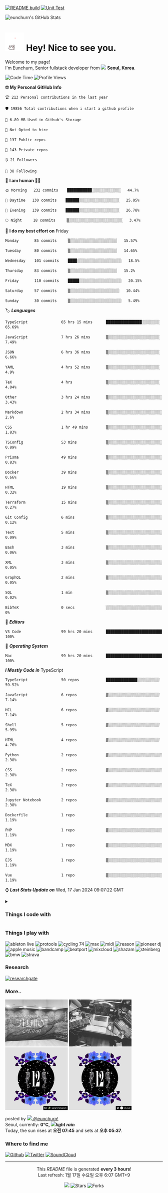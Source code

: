 [![README build](https://github.com/eunchurn/eunchurn/actions/workflows/main.yml/badge.svg)](https://github.com/eunchurn/eunchurn/actions/workflows/main.yml) [![Unit Test](https://github.com/eunchurn/eunchurn/actions/workflows/unit-test.yml/badge.svg)](https://github.com/eunchurn/eunchurn/actions/workflows/unit-test.yml)


![eunchurn's GitHub Stats](https://github-readme-stats.vercel.app/api?username=eunchurn&show_icons=true)

<h1><img src="kitty_chase_heart.gif" width="60"/> Hey! Nice to see you.</h1>

<p>Welcome to my page! </br> I'm Eunchurn, Senior fullstack developer from <img src="https://upload.wikimedia.org/wikipedia/commons/0/09/Flag_of_South_Korea.svg" width="13"/> <b>Seoul, Korea</b>. </p>

<!--START_SECTION:waka-->
![Code Time](http://img.shields.io/badge/Code_Time-2,791%20hrs%2049%20mins-blue)   ![Profile Views](http://img.shields.io/badge/Profile_Views-9-red)

 **🤓 My Personal GitHub Info** 

```properties
🏆 213 Personal contributions in the last year

🛡️ 19856 Total contributions when i start a github profile

💾 6.89 MB Used in Github's Storage

🚫 Not Opted to hire

📖 137 Public repos 

🔐 143 Private repos 

🔃 21 Followers 

🔄 38 Following 

```
📆 **I am human 👨‍💻** 
```text
🌞 Morning   232 commits    ███████████░░░░░░░░░░░░░   44.7%

🌆 Daytime   130 commits    ██████░░░░░░░░░░░░░░░░░░   25.05%

🌉 Evening   139 commits    ██████░░░░░░░░░░░░░░░░░░   26.78%

🌕 Night     18 commits     ▒░░░░░░░░░░░░░░░░░░░░░░░░   3.47%
```

📅 **I do my best effort on** Friday
 ```text
Monday       85 commits     ▒░░░░░░░░░░░░░░░░░░░░░   15.57%

Tuesday      80 commits     ▒░░░░░░░░░░░░░░░░░░░░░   14.65%

Wednesday    101 commits    ████░░░░░░░░░░░░░░░░░░░░   18.5%

Thursday     83 commits     ▒░░░░░░░░░░░░░░░░░░░░░   15.2%

Friday       110 commits    █████░░░░░░░░░░░░░░░░░░░   20.15%

Saturday     57 commits     ▒░░░░░░░░░░░░░░░░░░░░░░   10.44%

Sunday       30 commits     ▒░░░░░░░░░░░░░░░░░░░░░░░   5.49%
```

🏷️ ***Languages*** 
```text
TypeScript               65 hrs 15 mins      ████████████████░░░░░░░░   65.69%

JavaScript               7 hrs 26 mins       ▒░░░░░░░░░░░░░░░░░░░░░░░   7.49%

JSON                     6 hrs 36 mins       ▒░░░░░░░░░░░░░░░░░░░░░░░   6.66%

YAML                     4 hrs 52 mins       ▒░░░░░░░░░░░░░░░░░░░░░░░   4.9%

TeX                      4 hrs               ▒░░░░░░░░░░░░░░░░░░░░░░░   4.04%

Other                    3 hrs 24 mins       ▒░░░░░░░░░░░░░░░░░░░░░░░░   3.43%

Markdown                 2 hrs 34 mins       ▒░░░░░░░░░░░░░░░░░░░░░░░░   2.6%

CSS                      1 hr 49 mins        ▒░░░░░░░░░░░░░░░░░░░░░░░░   1.83%

TSConfig                 53 mins             ▒░░░░░░░░░░░░░░░░░░░░░░░░   0.89%

Prisma                   49 mins             ▒░░░░░░░░░░░░░░░░░░░░░░░░   0.83%

Docker                   39 mins             ▒░░░░░░░░░░░░░░░░░░░░░░░░   0.66%

HTML                     19 mins             ▒░░░░░░░░░░░░░░░░░░░░░░░░   0.32%

Terraform                15 mins             ▒░░░░░░░░░░░░░░░░░░░░░░░░   0.27%

Git Config               6 mins              ▒░░░░░░░░░░░░░░░░░░░░░░░░   0.12%

Text                     5 mins              ▒░░░░░░░░░░░░░░░░░░░░░░░░   0.09%

Bash                     3 mins              ▒░░░░░░░░░░░░░░░░░░░░░░░░   0.06%

XML                      3 mins              ▒░░░░░░░░░░░░░░░░░░░░░░░░   0.05%

GraphQL                  2 mins              ▒░░░░░░░░░░░░░░░░░░░░░░░░   0.05%

SQL                      1 min               ▒░░░░░░░░░░░░░░░░░░░░░░░░   0.02%

BibTeX                   0 secs              ░░░░░░░░░░░░░░░░░░░░░░░░░   0%
```

🧰 ***Editors*** 
```text
VS Code                  99 hrs 20 mins      █████████████████████████   100%
```

📀 ***Operating System*** 
```text
Mac                      99 hrs 20 mins      █████████████████████████   100%
```

***I Mostly Code in*** TypeScript 
```text
TypeScript               50 repos            ██████████████░░░░░░░░░░   59.52%

JavaScript               6 repos             ▒░░░░░░░░░░░░░░░░░░░░░░░   7.14%

HCL                      6 repos             ▒░░░░░░░░░░░░░░░░░░░░░░░   7.14%

Shell                    5 repos             ▒░░░░░░░░░░░░░░░░░░░░░░░   5.95%

HTML                     4 repos             ▒░░░░░░░░░░░░░░░░░░░░░░░   4.76%

Python                   2 repos             ▒░░░░░░░░░░░░░░░░░░░░░░░░   2.38%

CSS                      2 repos             ▒░░░░░░░░░░░░░░░░░░░░░░░░   2.38%

TeX                      2 repos             ▒░░░░░░░░░░░░░░░░░░░░░░░░   2.38%

Jupyter Notebook         2 repos             ▒░░░░░░░░░░░░░░░░░░░░░░░░   2.38%

Dockerfile               1 repo              ▒░░░░░░░░░░░░░░░░░░░░░░░░   1.19%

PHP                      1 repo              ▒░░░░░░░░░░░░░░░░░░░░░░░░   1.19%

MDX                      1 repo              ▒░░░░░░░░░░░░░░░░░░░░░░░░   1.19%

EJS                      1 repo              ▒░░░░░░░░░░░░░░░░░░░░░░░░   1.19%

Vue                      1 repo              ▒░░░░░░░░░░░░░░░░░░░░░░░░   1.19%
```



⌚ ***Last Stats Update on***
Wed, 17 Jan 2024 09:07:22 GMT
<!--END_SECTION:waka-->

<details>
<summary><h3>Things I code with</h3></summary>
<p>
  <img alt="npm" src="https://img.shields.io/badge/-NPM-CB3837?style=flat-square&logo=npm&logoColor=white" />
  <img alt="Gulp" src="https://img.shields.io/badge/-Gulp-CF4647?style=flat-square&logo=gulp&logoColor=white" />
  <img alt="WebGL" src="https://img.shields.io/badge/-WebGL-990000?style=flat-square&logo=webgl&logoColor=white" />
  <img alt="jekyll" src="https://img.shields.io/badge/-Jekyll-CC0000?style=flat-square&logo=jekyll&logoColor=white" />
  <img alt="Serverless" src="https://img.shields.io/badge/-Serverless-FD5750?style=flat-square&logo=serverless&logoColor=white" />
  <img alt="Redis" src="https://img.shields.io/badge/-Redis-DC382D?style=flat-square&logo=redis&logoColor=white" />
  <img alt="Rollup" src="https://img.shields.io/badge/-Rollup-EC4A3F?style=flat-square&logo=rollup.js&logoColor=white" />
  <img alt="jsDelivr" src="https://img.shields.io/badge/-jsDelivr-E84D3D?style=flat-square&logo=jsdelivr&logoColor=white" />
  <img alt="git" src="https://img.shields.io/badge/-Git-F05032?style=flat-square&logo=git&logoColor=white" />
  <img alt="pyTorch" src="https://img.shields.io/badge/-PyTorch-EE4C2C?style=flat-square&logo=pytorch&logoColor=white" />
  <img alt="pug" src="https://img.shields.io/badge/-Pug-A86454?style=flat-square&logo=pug&logoColor=white" />
  <img alt="Prometheus" src="https://img.shields.io/badge/-Prometheus-E6522C?style=flat-square&logo=prometheus&logoColor=white" />
  <img alt="html5" src="https://img.shields.io/badge/-HTML5-E34F26?style=flat-square&logo=html5&logoColor=white" />
  <img alt="PostCSS" src="https://img.shields.io/badge/-PostCSS-DD3A0A?style=flat-square&logo=postcss&logoColor=white" />
  <img alt="Svelte" src="https://img.shields.io/badge/-Svelte-FF3E00?style=flat-square&logo=svelte&logoColor=white" />
  <img alt="Ubuntu" src="https://img.shields.io/badge/-Ubuntu-E95420?style=flat-square&logo=ubuntu&logoColor=white" />
  <img alt="jupyter" src="https://img.shields.io/badge/-Jupyter-F37626?style=flat-square&logo=jupyter&logoColor=white" />
  <img alt="MobX" src="https://img.shields.io/badge/-MobX-FF9955?style=flat-square&logo=mobx&logoColor=white" />
  <img alt="Grafana" src="https://img.shields.io/badge/-Grafana-F46800?style=flat-square&logo=grafana&logoColor=white" />
  <img alt="TensorFlow" src="https://img.shields.io/badge/-tensorflow-FF6F00?style=flat-square&logo=tensorflow&logoColor=white" />
  <img alt="cloudflare" src="https://img.shields.io/badge/-Cloudflare-F38020?style=flat-square&logo=cloudflare&logoColor=white" />
  <img alt="pnpm" src="https://img.shields.io/badge/-pnpm-F69220?style=flat-square&logo=pnpm&logoColor=white" />
  <img alt="scikit-learn" src="https://img.shields.io/badge/-scikitLearn-F7931E?style=flat-square&logo=scikit-learn&logoColor=white" />
  <img alt="d3js" src="https://img.shields.io/badge/-D3.js-F9A03C?style=flat-square&logo=d3.js&logoColor=white" />
  <img alt="amazon ec2" src="https://img.shields.io/badge/-Amazon%20EC2-FF9900?style=flat-square&logo=amazon-ec2&logoColor=white" />
  <img alt="amazon ecs" src="https://img.shields.io/badge/-Amazon%20ECS-FF9900?style=flat-square&logo=amazon-ecs&logoColor=white" />
  <img alt="amazon eks" src="https://img.shields.io/badge/-Amazon%20EKS-FF9900?style=flat-square&logo=amazon-eks&logoColor=white" />
  <img alt="amazon fargate" src="https://img.shields.io/badge/-Amazon%20Fargate-FF9900?style=flat-square&logo=amazon-fargate&logoColor=white" />
  <img alt="amazon lambda" src="https://img.shields.io/badge/-Amazon%20Lambda-FF9900?style=flat-square&logo=amazon-fargate&logoColor=white" />
  <img alt="svg" src="https://img.shields.io/badge/-svg-FFB13B?style=flat-square&logo=svg&logoColor=white" />
  <img alt="Prettier" src="https://img.shields.io/badge/-Prettier-F7B93E?style=flat-square&logo=prettier&logoColor=white" />
  <img alt="Linux" src="https://img.shields.io/badge/-linux-FCC624?style=flat-square&logo=linux&logoColor=white" />
  <img alt="Kakao" src="https://img.shields.io/badge/-Kakao-FFCD00?style=flat-square&logo=kakao&logoColor=white" />
  <img alt="esbuild" src="https://img.shields.io/badge/-esbuild-FFCF00?style=flat-square&logo=esbuild&logoColor=white" />
  <img alt="Babel" src="https://img.shields.io/badge/-Babel-F9DC3E?style=flat-square&logo=babel&logoColor=white" />
  <img alt="dotenv" src="https://img.shields.io/badge/-dotenv-ECD53F?style=flat-square&logo=dotenv&logoColor=white" />
  <img alt="LabVIEW" src="https://img.shields.io/badge/-LabVIEW-FFDB00?style=flat-square&logo=LabVIEW&logoColor=white" />
  <img alt="StandardJS" src="https://img.shields.io/badge/-StandardJS-F3DF49?style=flat-square&logo=StandardJS&logoColor=white" />
  <img alt="JavaScript" src="https://img.shields.io/badge/-JavaScript-F7DF1E?style=flat-square&logo=javascript&logoColor=white" />
  <img alt="JSS" src="https://img.shields.io/badge/-JSS-F7DF1E?style=flat-square&logo=JSS&logoColor=white" />
  <img alt="GreenSock" src="https://img.shields.io/badge/-GreenSock-88CE02?style=flat-square&logo=GreenSock&logoColor=white" />
  <img alt="openSUSE" src="https://img.shields.io/badge/-openSUSE-73BA25?style=flat-square&logo=openSUSE&logoColor=white" />
  <img alt="Linux Mint" src="https://img.shields.io/badge/-Linux%20Mint-73BA25?style=flat-square&logo=Linux-Mint&logoColor=white" />
  <img alt="Swagger" src="https://img.shields.io/badge/-Swagger-85EA2D?style=flat-square&logo=swagger&logoColor=white" />
  <img alt="Amazon S3" src="https://img.shields.io/badge/-Amazon%20S3-85EA2D?style=flat-square&logo=Amazon-S3&logoColor=white" />
  <img alt="Nodejs" src="https://img.shields.io/badge/-Nodejs-43853d?style=flat-square&logo=Node.js&logoColor=white" />
  <img alt="MongoDB" src="https://img.shields.io/badge/-MongoDB-13aa52?style=flat-square&logo=mongodb&logoColor=white" />
  <img alt="Vim" src="https://img.shields.io/badge/-Vim-13aa52?style=flat-square&logo=Vim&logoColor=white" />
  <img alt="NGINX" src="https://img.shields.io/badge/-NGINX-269539?style=flat-square&logo=nginx&logoColor=white" />
  <img alt="Naver" src="https://img.shields.io/badge/-Naver-03C75A?style=flat-square&logo=Naver&logoColor=white" />
  <img alt="Create React App" src="https://img.shields.io/badge/-Create%20React%20App-09D3AC?style=flat-square&logo=Create-React-App&logoColor=white" />
  <img alt="Puppeteer" src="https://img.shields.io/badge/-Puppeteer-40B5A4?style=flat-square&logo=Puppeteer&logoColor=white" />
  <img alt="Bulma" src="https://img.shields.io/badge/-Bulma-00D1B2?style=flat-square&logo=Bulma&logoColor=white" />
  <img alt="Immer" src="https://img.shields.io/badge/-Immer-00E7C3?style=flat-square&logo=Immer&logoColor=white" />
  <img alt="FastAPI" src="https://img.shields.io/badge/-FastAPI-009688?style=flat-square&logo=FastAPI&logoColor=white" />
  <img alt="GitKraken" src="https://img.shields.io/badge/-GitKraken-179287?style=flat-square&logo=GitKraken&logoColor=white" />
  <img alt="netlify" src="https://img.shields.io/badge/-netlify-00C7B7?style=flat-square&logo=netlify&logoColor=white" />
  <img alt="Chakra UI" src="https://img.shields.io/badge/-Chakra%20UI-319795?style=flat-square&logo=Chakra-UI&logoColor=white" />
  <img alt="LaTeX" src="https://img.shields.io/badge/-LaTeX-008080?style=flat-square&logo=latex&logoColor=white" />
  <img alt="Ajv" src="https://img.shields.io/badge/-Ajv-23C8D2?style=flat-square&logo=ajv&logoColor=white" />
  <img alt="Electron" src="https://img.shields.io/badge/-Electron-47848F?style=flat-square&logo=electron&logoColor=white" />
  <img alt="Tailwind CSS" src="https://img.shields.io/badge/-Tailwind%20CSS-06B6D4?style=flat-square&logo=tailwind-css&logoColor=white" />
  <img alt="Headless UI" src="https://img.shields.io/badge/-Headless%20UI-66E3FF?style=flat-square&logo=headless-ui&logoColor=white" />
  <img alt="Go" src="https://img.shields.io/badge/-Go-00ADD8?style=flat-square&logo=go&logoColor=white" />
  <img alt="React" src="https://img.shields.io/badge/-React-45b8d8?style=flat-square&logo=react&logoColor=white" />
  <img alt="webcomponent" src="https://img.shields.io/badge/-webcomponent-29ABE2?style=flat-square&logo=webcomponents.org&logoColor=white" />
  <img alt="yarn" src="https://img.shields.io/badge/-yarn-2C8EBB?style=flat-square&logo=yarn&logoColor=white" />
  <img alt="Webpack" src="https://img.shields.io/badge/-Webpack-8DD6F9?style=flat-square&logo=webpack&logoColor=white" /> 
  <img alt="SQLite" src="https://img.shields.io/badge/-SQLite-003B57?style=flat-square&logo=SQLite&logoColor=white" /> 
  <img alt="stylelint" src="https://img.shields.io/badge/-stylelint-263238?style=flat-square&logo=stylelint&logoColor=white" /> 
  <img alt="Alpine Linux" src="https://img.shields.io/badge/-Alpine%20Linux-0D597F?style=flat-square&logo=Alpine-Linux&logoColor=white" /> 
  <img alt="vscode" src="https://img.shields.io/badge/-Visual%20Studio%20Code-007ACC?style=flat-square&logo=visual-studio-code&logoColor=white" />
  <img alt="css3" src="https://img.shields.io/badge/-CSS3-1572B6?style=flat-square&logo=css3&logoColor=white" />
  <img alt="HCL" src="https://img.shields.io/badge/-HCL-006BB6?style=flat-square&logo=HCL&logoColor=white" />
  <img alt="MySQL" src="https://img.shields.io/badge/-MySQL-4479A1?style=flat-square&logo=mysql&logoColor=white" />
  <img alt="Docker" src="https://img.shields.io/badge/-Docker-46a2f1?style=flat-square&logo=docker&logoColor=white" />
  <img alt="pypi" src="https://img.shields.io/badge/-PyPI-3775A9?style=flat-square&logo=pypi&logoColor=white" />
  <img alt="Python" src="https://img.shields.io/badge/-python-3776AB?style=flat-square&logo=python&logoColor=white" />
  <img alt="Let's Encrypt" src="https://img.shields.io/badge/-Let's%20Encrypt-3776AB?style=flat-square&logo=let's-encrypt&logoColor=white" />
  <img alt="SVGO" src="https://img.shields.io/badge/-SVGO-3E7FC1?style=flat-square&logo=svgo&logoColor=white" />
  <img alt="mui" src="https://img.shields.io/badge/-mui-007FFF?style=flat-square&logo=mui&logoColor=white" />
  <img alt="ts-node" src="https://img.shields.io/badge/-tsnode-3178C6?style=flat-square&logo=ts-node&logoColor=white" />
  <img alt="TypeScript" src="https://img.shields.io/badge/-TypeScript-3178C6?style=flat-square&logo=typescript&logoColor=white" />
  <img alt="github actions" src="https://img.shields.io/badge/-Github_Actions-2088FF?style=flat-square&logo=github-actions&logoColor=white" />
  <img alt="lodash" src="https://img.shields.io/badge/-lodash-3492FF?style=flat-square&logo=lodash&logoColor=white" />
  <img alt="aws" src="https://img.shields.io/badge/-AWS-232F3E?style=flat-square&logo=amazon-aws&logoColor=white" />
  <img alt="R" src="https://img.shields.io/badge/-R-276DC3?style=flat-square&logo=r&logoColor=white" />
  <img alt="atlassian" src="https://img.shields.io/badge/-Atlassian-0052CC?style=flat-square&logo=atlassian&logoColor=white" />
  <img alt="bitbucket" src="https://img.shields.io/badge/-Bitbucket-0052CC?style=flat-square&logo=bitbucket&logoColor=white" />
  <img alt="jira" src="https://img.shields.io/badge/-Jira-0052CC?style=flat-square&logo=jira&logoColor=white" />
  <img alt="jira-software" src="https://img.shields.io/badge/-Jira%20Software-0052CC?style=flat-square&logo=jira-software&logoColor=white" />
  <img alt="LESS" src="https://img.shields.io/badge/-Less-1D365D?style=flat-square&logo=less&logoColor=white" />
  <img alt="Prisma" src="https://img.shields.io/badge/-Prisma-2D3748?style=flat-square&logo=prisma&logoColor=white" />
  <img alt="semver" src="https://img.shields.io/badge/-semver-3F4551?style=flat-square&logo=semver&logoColor=white" />
  <img alt="SciPy" src="https://img.shields.io/badge/-scipy-8CAAE6?style=flat-square&logo=scipy&logoColor=white" />
  <img alt="mosquitto" src="https://img.shields.io/badge/-mosquitto-3C5280?style=flat-square&logo=eclipse-mosquitto&logoColor=white" />
  <img alt="Kubernetes" src="https://img.shields.io/badge/-Kubernetes-326CE5?style=flat-square&logo=kubernetes&logoColor=white" />
  <img alt="Amazon RDS" src="https://img.shields.io/badge/-Amazon%20RDS-326CE5?style=flat-square&logo=Amazon-RDS&logoColor=white" />
  <img alt="PostgreSQL" src="https://img.shields.io/badge/-PostgreSQL-4169E1?style=flat-square&logo=postgresql&logoColor=white" />
  <img alt="CentOS" src="https://img.shields.io/badge/-CentOS-262577?style=flat-square&logo=centos&logoColor=white" />
  <img alt="ngrok" src="https://img.shields.io/badge/-ngrok-1F1E37?style=flat-square&logo=ngrok&logoColor=white" />
  <img alt="snyk" src="https://img.shields.io/badge/-snyk-4C4A73?style=flat-square&logo=snyk&logoColor=white" />
  <img alt="WebAssembly" src="https://img.shields.io/badge/-WebAssembly-654FF0?style=flat-square&logo=WebAssembly&logoColor=white" />
  <img alt="ESLint" src="https://img.shields.io/badge/-ESLint-4B32C3?style=flat-square&logo=eslint&logoColor=white" />
  <img alt="Apollo" src="https://img.shields.io/badge/-Apollo%20GraphQL-311C87?style=flat-square&logo=apollo-graphql&logoColor=white" />
  <img alt="axios" src="https://img.shields.io/badge/-axios-5A29E4?style=flat-square&logo=axios&logoColor=white" />
  <img alt="Preact" src="https://img.shields.io/badge/-Preact-673AB8?style=flat-square&logo=Preact&logoColor=white" />
  <img alt="Redux" src="https://img.shields.io/badge/-Redux-764ABC?style=flat-square&logo=redux&logoColor=white" />
  <img alt="PWA" src="https://img.shields.io/badge/-PWA-5A0FC8?style=flat-square&logo=pwa&logoColor=white" />
  <img alt="Terraform" src="https://img.shields.io/badge/-Terraform-7B42BC?style=float-square&logo=terraform&logoColor=white" />
  <img alt="Gatsby" src="https://img.shields.io/badge/-Gatsby-663399?style=flat-square&logo=gatsby&logoColor=white" />
  <img alt="Lerna" src="https://img.shields.io/badge/-Lerna-2F0268?style=flat-square&logo=lerna&logoColor=white" />
  <img alt="MQTT" src="https://img.shields.io/badge/-MQTT-660066?style=flat-square&logo=MQTT&logoColor=white" />
  <img alt="GraphQL" src="https://img.shields.io/badge/-GraphQL-E10098?style=flat-square&logo=graphql&logoColor=white" />
  <img alt="Sass" src="https://img.shields.io/badge/-SASS-CC6699?style=flat-square&logo=sass&logoColor=white" />
  <img alt="Codecov" src="https://img.shields.io/badge/-Codecov-F01F7A?style=flat-square&logo=codecov&logoColor=white" />
  <img alt="Styled Components" src="https://img.shields.io/badge/-Styled_Components-db7092?style=flat-square&logo=styled-components&logoColor=white" />
  <img alt="Storybook" src="https://img.shields.io/badge/-Storybook-FF4785?style=flat-square&logo=storybook&logoColor=white" />
  <img alt="Amazon API Gateway" src="https://img.shields.io/badge/-Amazon%20API%20Gateway-FF4F8B?style=flat-square&logo=Amazon-API-Gateway&logoColor=white" />
  <img alt="Amazon CloudWatch" src="https://img.shields.io/badge/-Amazon%20CloudWatch-FF4F8B?style=flat-square&logo=Amazon-CloudWatch&logoColor=white" />
  <img alt="raspi" src="https://img.shields.io/badge/-Raspberry%20Pi-A22846?style=flat-square&logo=raspberry-pi&logoColor=white" />
  <img alt="Debian" src="https://img.shields.io/badge/-Debian-A81D33?style=flat-square&logo=debian&logoColor=white" />
  <img alt="Jest" src="https://img.shields.io/badge/-Jest-C21325?style=flat-square&logo=jest&logoColor=white" />
  <img alt="React Query" src="https://img.shields.io/badge/-React%20Query-FF4154?style=flat-square&logo=React-Query&logoColor=white" />
  <img alt="React Table" src="https://img.shields.io/badge/-React%20Table-FF4154?style=flat-square&logo=React-Table&logoColor=white" />
  <img alt="Apache jMeter" src="https://img.shields.io/badge/-Apache%20jMeter-D22128?style=flat-square&logo=Apache-jMeter&logoColor=white" />
  <img alt="react-router" src="https://img.shields.io/badge/-React%20Router-CA4245?style=flat-square&logo=react-router&logoColor=white" />
  <img alt="Next" src="https://img.shields.io/badge/-Nextjs-000000?style=flat-square&logo=next.js&logoColor=white" />
  <img alt="express" src="https://img.shields.io/badge/-Express-000000?style=flat-square&logo=express&logoColor=white" />
  <img alt="Three.js" src="https://img.shields.io/badge/-Three.js-000000?style=flat-square&logo=three.js&logoColor=white" />
  <img alt="fastify" src="https://img.shields.io/badge/-Fastify-000000?style=flat-square&logo=fastify&logoColor=white" />
  <img alt="flask" src="https://img.shields.io/badge/-Flask-000000?style=flat-square&logo=flask&logoColor=white" />
  <img alt="iterm2" src="https://img.shields.io/badge/-iTerm2-000000?style=flat-square&logo=iterm2&logoColor=white" />
  <img alt="notion" src="https://img.shields.io/badge/-Notion-000000?style=flat-square&logo=notion&logoColor=white" />
  <img alt="socket.io" src="https://img.shields.io/badge/-Socket.io-010101?style=flat-square&logo=socket.io&logoColor=white" />
  <img alt="github" src="https://img.shields.io/badge/-Github-181717?style=flat-square&logo=github&logoColor=white" />
  <img alt="github pages" src="https://img.shields.io/badge/-Gitub%20Pages-222222?style=flat-square&logo=github-pages&logoColor=white" />
  <img alt="NumPy" src="https://img.shields.io/badge/-NumPy-013243?style=flat-square&logo=numpy&logoColor=white" />
  <img alt="MATLAB" src="https://img.shields.io/badge/-MATLAB-0076A8?style=flat-square&logo=mathworks&logoColor=white" />
</p>
</details>

<h3>Things I play with</h3>
<p>
  <img alt="ableton live" src="https://img.shields.io/badge/-Ableton%20Live-000000?style=flat-square&logo=ableton-live&logoColor=white" />
  <img alt="protools" src="https://img.shields.io/badge/-Pro%20Tools-7ACB10?style=flat-square&logo=pro-tools&logoColor=white" />
  <img alt="cycling 74" src="https://img.shields.io/badge/-Cycling%20'74-111111?style=flat-square&logo=cycling-%2774&logoColor=white" />
  <img alt="max" src="https://img.shields.io/badge/-Max-525252?style=flat-square&logo=max&logoColor=white" />
  <img alt="midi" src="https://img.shields.io/badge/-MIDI-000000?style=flat-square&logo=midi&logoColor=white" />
  <img alt="reason" src="https://img.shields.io/badge/-Reason-DD4B39?style=flat-square&logo=reason&logoColor=white" />
  <img alt="pioneer dj" src="https://img.shields.io/badge/-Pioneer%20DJ-1A1928?style=flat-square&logo=pioneer-dj&logoColor=white" />
  <img alt="apple music" src="https://img.shields.io/badge/-Apple%20Music-FA243C?style=flat-square&logo=apple-music&logoColor=white" />
  <img alt="bandcamp" src="https://img.shields.io/badge/-Bandcamp-408294?style=flat-square&logo=bandcamp&logoColor=white" />
  <img alt="beatport" src="https://img.shields.io/badge/-Beatport-408294?style=flat-square&logo=beatport&logoColor=white" />
  <img alt="mixcloud" src="https://img.shields.io/badge/-Mixcloud-5000FF?style=flat-square&logo=mixcloud&logoColor=white" />
  <img alt="shazam" src="https://img.shields.io/badge/-Shazam-0088FF?style=flat-square&logo=shazam&logoColor=white" />
  <img alt="steinberg" src="https://img.shields.io/badge/-Steinberg-C90827?style=flat-square&logo=steinberg&logoColor=white" />
  <img alt="bmw" src="https://img.shields.io/badge/-BMW-0066B1?style=flat-square&logo=bmw&logoColor=white" />
  <img alt="strava" src="https://img.shields.io/badge/-Strava-FC4C02?style=flat-square&logo=strava&logoColor=white" />
</p>
<h3>Research</h3>
<p>
  <a href="https://www.researchgate.net/profile/Eunchurn-Park-2" target="_blank"><img alt="researchgate" src="https://img.shields.io/badge/-ResearchGate-00CCBB?style=flat-square&logo=researchgate&logoColor=white" /></a>
</p>

<h3>More..</h3>
<p><img width="200" src="images/instagram-0.jpeg" /> <img width="200" src="images/instagram-1.jpeg" /> <img width="200" src="images/instagram-2.jpeg" /> <img width="200" src="images/instagram-3.jpeg" /></p>
<p>posted by <a href="https://www.instagram.com/eunchurn/" target="_blank"><img src="https://upload.wikimedia.org/wikipedia/commons/thumb/e/e7/Instagram_logo_2016.svg/1024px-Instagram_logo_2016.svg.png" width="20"/> @eunchurn!</a><br />Seoul, currently: <b> 0°C, <img width="20" src="http:&#x2F;&#x2F;openweathermap.org&#x2F;img&#x2F;wn&#x2F;10n@2x.png" /><i>light rain</i></b><br />Today, the sun rises at <b>오전 07:45</b> and sets at <b>오후 05:37</b>.</p>
<h3>Where to find me</h3>
<p><a href="https://github.com/eunchurn" target="_blank"><img alt="Github" src="https://img.shields.io/badge/GitHub-%2312100E.svg?&style=for-the-badge&logo=Github&logoColor=white" /></a> <a href="https://twitter.com/eunchurn" target="_blank"><img alt="Twitter" src="https://img.shields.io/badge/twitter-%231DA1F2.svg?&style=for-the-badge&logo=twitter&logoColor=white" /></a> <a href="https://soundcloud.com/eunchurn"><img alt="SoundCloud" src="https://img.shields.io/badge/-SoundCloud-FF3300?style=for-the-badge&logo=soundcloud&logoColor=white" /></a></p>

------------
<p align="center">This <i>README</i> file is generated <b>every 3 hours</b>!</br>Last refresh: 1월 17일 수요일 오후 6:07 GMT+9<br />
<p align="center"><img src="https://github.com/eunchurn/eunchurn/workflows/README%20build/badge.svg" /> <img alt="Stars" src="https://img.shields.io/github/stars/eunchurn/eunchurn?style=flat-square&labelColor=343b41"/> <img alt="Forks" src="https://img.shields.io/github/forks/eunchurn/eunchurn?style=flat-square&labelColor=343b41"/></p>
